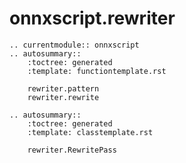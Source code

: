 # onnxscript.rewriter

```{eval-rst}
.. currentmodule:: onnxscript
.. autosummary::
    :toctree: generated
    :template: functiontemplate.rst

    rewriter.pattern
    rewriter.rewrite
```

```{eval-rst}
.. autosummary::
    :toctree: generated
    :template: classtemplate.rst

    rewriter.RewritePass
```
